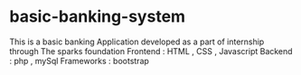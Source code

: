 # basic-banking-system

This is a basic banking Application developed as a part of internship through The sparks foundation
Frontend : HTML , CSS , Javascript
Backend : php , mySql
Frameworks : bootstrap

